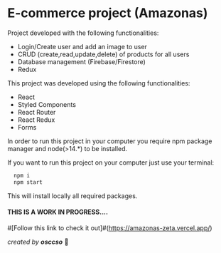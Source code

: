 # E-commerce project (Amazonas) #

Project developed with the following functionalities:

- Login/Create user and add an image to user
- CRUD (create,read,update,delete) of products for all users
- Database management (Firebase/Firestore)
- Redux

This project was developed using the following functionalities:

- React
- Styled Components
- React Router
- React Redux
- Forms

In order to run this project in your computer you require npm package manager and node(>14.*) to be installed.

If you want to run this project on your computer just use your terminal:
```Javascript
  npm i
  npm start
```
This will install locally all required packages.

#### THIS IS A WORK IN PROGRESS.... ####

#[Follow this link to check it out]#(https://amazonas-zeta.vercel.app/)

*created by **osccso*** :rocket:
